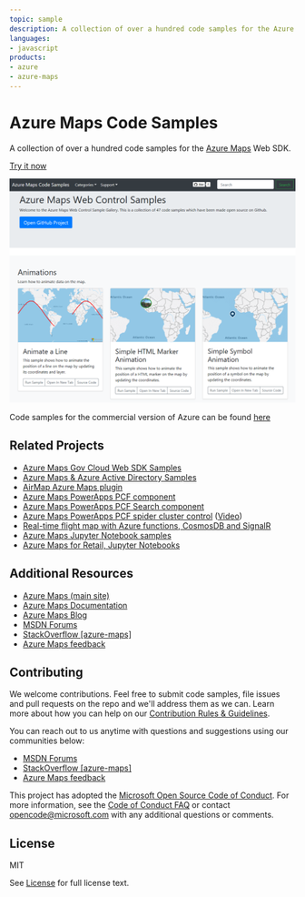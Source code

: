 ```yaml
---
topic: sample
description: A collection of over a hundred code samples for the Azure Maps Web SDK.
languages:
- javascript
products:
- azure
- azure-maps
---
```


# Azure Maps Code Samples

A collection of over a hundred code samples for the [Azure Maps](https://azure.com/maps) Web SDK.

[Try it now](https://azuremapscodesamples.azurewebsites.net/)

[![screenshot](Images/screenshot.png)](https://azuremapscodesamples.azurewebsites.net/)

Code samples for the commercial version of Azure can be found [here](https://github.com/Azure-Samples/AzureMapsGovCloudCodeSamples)

## Related Projects

* [Azure Maps Gov Cloud Web SDK Samples](https://github.com/Azure-Samples/AzureMapsGovCloudCodeSamples)
* [Azure Maps & Azure Active Directory Samples](https://github.com/Azure-Samples/Azure-Maps-AzureAD-Samples)
* [AirMap Azure Maps plugin](https://github.com/airmap/js-azure-maps-plugin)
* [Azure Maps PowerApps PCF component](https://github.com/jenschristianschroder/pcfAzureMaps)
* [Azure Maps PowerApps PCF Search component](https://github.com/mkcgphy/Azure-Maps-Get-Search-Address-TypeAhead)
* [Azure Maps PowerApps PCF spider cluster control](https://github.com/alano444/PCFAzureMapCluststerSpider) ([Video](https://www.youtube.com/watch?v=9ehWIk2l4Tc&feature=youtu.be))
* [Real-time flight map with Azure functions, CosmosDB and SignalR](https://github.com/davetheunissen/Global-Azure-Bootcamp-2019-Workshop)
* [Azure Maps Jupyter Notebook samples](https://github.com/Azure-Samples/Azure-Maps-Jupyter-Notebook)
* [Azure Maps for Retail, Jupyter Notebooks](https://github.com/5h15h/Azure-Maps-Jupyter-Notebooks)

## Additional Resources

* [Azure Maps (main site)](https://azure.com/maps)
* [Azure Maps Documentation](https://docs.microsoft.com/azure/azure-maps/index)
* [Azure Maps Blog](https://azure.microsoft.com/blog/topics/azure-maps/)
* [MSDN Forums](https://social.msdn.microsoft.com/Forums/en-US/home?forum=azurelbs)
* [StackOverflow [azure-maps]](https://stackoverflow.com/questions/tagged/azure-maps)
* [Azure Maps feedback](https://feedback.azure.com/forums/909172-azure-maps)

## Contributing

We welcome contributions. Feel free to submit code samples, file issues and pull requests on the repo and we'll address them as we can. 
Learn more about how you can help on our [Contribution Rules & Guidelines](CONTRIBUTING.md). 

You can reach out to us anytime with questions and suggestions using our communities below:
* [MSDN Forums](https://social.msdn.microsoft.com/Forums/en-US/home?forum=azurelbs)
* [StackOverflow [azure-maps]](https://stackoverflow.com/questions/tagged/azure-maps)
* [Azure Maps feedback](https://feedback.azure.com/forums/909172-azure-maps)

This project has adopted the [Microsoft Open Source Code of Conduct](https://opensource.microsoft.com/codeofconduct/). 
For more information, see the [Code of Conduct FAQ](https://opensource.microsoft.com/codeofconduct/faq/) or 
contact [opencode@microsoft.com](mailto:opencode@microsoft.com) with any additional questions or comments.

## License

MIT
 
See [License](LICENSE.md) for full license text.
